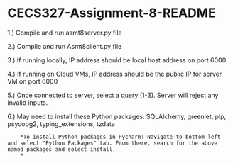 # CECS327-Assignment-8-README
1.) Compile and run asmt8server.py file

2.) Compile and run Asmt8client.py file

3.) If running locally, IP address should be local host address on port 6000

4.) If running on Cloud VMs, IP address should be the public IP for server VM on port 6000

5.) Once connected to server, select a query (1-3). Server will reject any invalid inputs.

6.) May need to install these Python packages: SQLAlchemy, greenlet, pip, psycopg2, typing_extensions, tzdata

        *To install Python packages in Pycharm: Navigate to bottom left and select "Python Packages" tab. From there, search for the above named packages and select install.
        *
